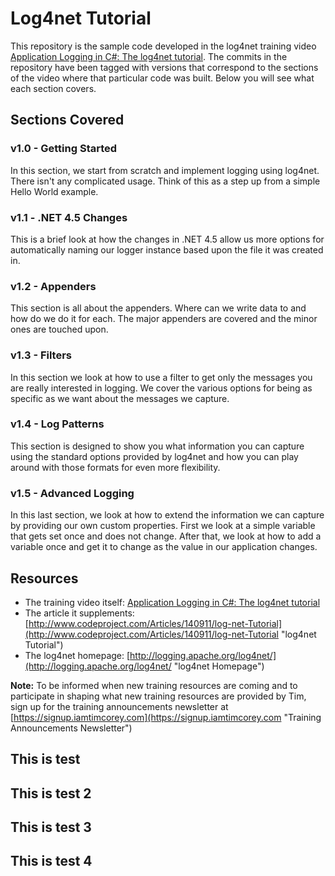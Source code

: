 # Log4net Tutorial
This repository is the sample code developed in the log4net training video [Application Logging in C#: The log4net tutorial](http://youtu.be/2lAdQ_QwNww "Application Logging in C#"). The commits in the repository have been tagged with versions that correspond to the sections of the video where that particular code was built. Below you will see what each section covers.

## Sections Covered ##
### v1.0 - Getting Started ###
In this section, we start from scratch and implement logging using log4net. There isn't any complicated usage. Think of this as a step up from a simple Hello World example.

### v1.1 - .NET 4.5 Changes ###
This is a brief look at how the changes in .NET 4.5 allow us more options for automatically naming our logger instance based upon the file it was created in.

### v1.2 - Appenders ###
This section is all about the appenders. Where can we write data to and how do we do it for each. The major appenders are covered and the minor ones are touched upon.

### v1.3 - Filters ###
In this section we look at how to use a filter to get only the messages you are really interested in logging. We cover the various options for being as specific as we want about the messages we capture.

### v1.4 - Log Patterns ###
This section is designed to show you what information you can capture using the standard options provided by log4net and how you can play around with those formats for even more flexibility.

### v1.5 - Advanced Logging ###
In this last section, we look at how to extend the information we can capture by providing our own custom properties. First we look at a simple variable that gets set once and does not change. After that, we look at how to add a variable once and get it to change as the value in our application changes.

## Resources ##
- The training video itself: [Application Logging in C#: The log4net tutorial](http://youtu.be/2lAdQ_QwNww "Application Logging in C#")
- The article it supplements: [http://www.codeproject.com/Articles/140911/log-net-Tutorial](http://www.codeproject.com/Articles/140911/log-net-Tutorial "log4net Tutorial")
- The log4net homepage: [http://logging.apache.org/log4net/](http://logging.apache.org/log4net/ "log4net Homepage")

**Note:** To be informed when new training resources are coming and to participate in shaping what new training resources are provided by Tim, sign up for the training announcements newsletter at [https://signup.iamtimcorey.com](https://signup.iamtimcorey.com "Training Announcements Newsletter")

## This is test

## This is test 2

## This is test 3

## This is test 4

